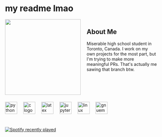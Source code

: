 <h1 align="left">my readme lmao</h1>

<div style="display: flex; align-items: flex-start;">
  <!-- Image on the left -->
  <div>
    <img height="250" src="https://i.ytimg.com/vi/MFQS7kOCwoI/hq720.jpg?sqp=-oaymwEhCK4FEIIDSFryq4qpAxMIARUAAAAAGAElAADIQj0AgKJD&rs=AOn4CLBo4Mo2-uBDpXEzWQbobw_PokLClg" />
  </div>

  <!-- About Me on the right -->
  <div style="margin-left: 20px;">
    <h2>About Me</h2>
    <p>
       Miserable high school student in Toronto, Canada.
       I work on my own projects for the most part, but I'm trying to
       make more meaningful PRs. That's actually me sawing that branch btw.
    </p>
  </div>
</div>

###

<div align="left">
  <img src="https://cdn.simpleicons.org/python/3776AB" height="40" alt="python logo" />
  <img width="12" />
  <img src="https://cdn.simpleicons.org/c/A8B9CC" height="40" alt="c logo" />
  <img width="12" />
  <img src="https://cdn.simpleicons.org/latex/008080" height="40" alt="latex logo" />
  <img width="12" />
  <img src="https://cdn.simpleicons.org/jupyter/F37626" height="40" alt="jupyter logo" />
  <img width="12" />
  <img src="https://cdn.simpleicons.org/linux/FCC624" height="40" alt="linux logo" />
  <img width="12" />
  <img src="https://cdn.simpleicons.org/gnuemacs/7F5AB6" height="40" alt="gnuemacs logo" />
</div>

###

<br clear="both">

<div align="left">
  <a href="https://open.spotify.com/user/31oj6545ocny2wipyjiiwvhavbmy">
    <img src="https://spotify-recently-played-readme.vercel.app/api?user=31oj6545ocny2wipyjiiwvhavbmy&count=5" alt="Spotify recently played" />
  </a>
</div>
